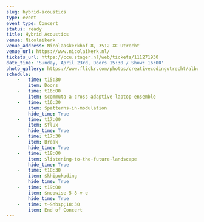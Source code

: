 ```yaml
---
slug: hybrid-acoustics
type: event
event_type: Concert
status: ready
title: Hybrid Acoustics
venue: Nicolaïkerk
venue_address: Nicolaaskerkhof 8, 3512 XC Utrecht
venue_url: https://www.nicolaikerk.nl/
tickets_url: https://ccu.stager.nl/web/tickets/111271930
date_time: 'Sunday, April 23rd, Doors 15:30 / Show: 16:00'
photo_gallery: https://www.flickr.com/photos/creativecodingutrecht/albums/72177720307771152
schedule:
    -   time: t15:30
        item: Doors
    -   time: t16:00
        item: $commuta-a-cross-adaptive-laptop-ensemble
    -   time: t16:30
        item: $patterns-in-modulation
        hide_time: True
    -   time: t17:00
        item: $flux
        hide_time: True
    -   time: t17:30
        item: Break
        hide_time: True
    -   time: t18:00
        item: $listening-to-the-future-landscape
        hide_time: True
    -   time: t18:30
        item: $khipukoding
        hide_time: True
    -   time: t19:00
        item: $neowise-5-8-v-e
        hide_time: True
    -   time: t~&nbsp;18:30
        item: End of Concert
---
```



